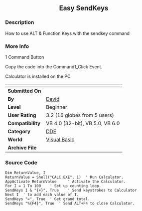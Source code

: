 ﻿<div align="center">

## Easy SendKeys


</div>

### Description

How to use ALT & Function Keys with the sendkey command
 
### More Info
 
1 Command Button

Copy the code into the Command1_Click Event.

Calculator is installed on the PC


<span>             |<span>
---                |---
**Submitted On**   |
**By**             |[David](https://github.com/Planet-Source-Code/PSCIndex/blob/master/ByAuthor/david.md)
**Level**          |Beginner
**User Rating**    |3.2 (16 globes from 5 users)
**Compatibility**  |VB 4\.0 \(32\-bit\), VB 5\.0, VB 6\.0
**Category**       |[DDE](https://github.com/Planet-Source-Code/PSCIndex/blob/master/ByCategory/dde__1-28.md)
**World**          |[Visual Basic](https://github.com/Planet-Source-Code/PSCIndex/blob/master/ByWorld/visual-basic.md)
**Archive File**   |[](https://github.com/Planet-Source-Code/david-easy-sendkeys__1-5398/archive/master.zip)





### Source Code

```
Dim ReturnValue, I
ReturnValue = Shell("CALC.EXE", 1)	' Run Calculator.
AppActivate ReturnValue 	' Activate the Calculator.
For I = 1 To 100	' Set up counting loop.
SendKeys I & "{+}", True	' Send keystrokes to Calculator
Next I	' to add each value of I.
SendKeys "=", True	' Get grand total.
SendKeys "%{F4}", True	' Send ALT+F4 to close Calculator.
```

